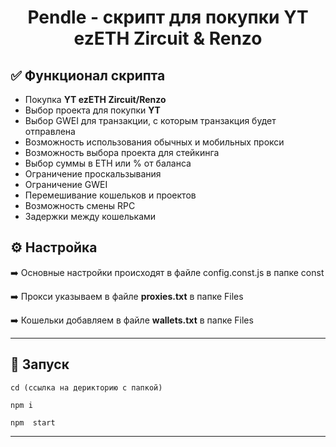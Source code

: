 <h1 align="center">Pendle - скрипт для покупки YT ezETH Zircuit & Renzo</h1>

<h2>✅ Функционал скрипта</h2>

- Покупка **YT ezETH Zircuit/Renzo**
- Выбор проекта для покупки **YT**
- Выбор GWEI для транзакции, с которым транзакция будет отправлена
- Возможность использования обычных и мобильных прокси
- Возможность выбора проекта для стейкинга
- Выбор суммы в ETH или % от баланса
- Ограничение проскальзывания
- Ограничение GWEI
- Перемешивание кошельков и проектов
- Возможность смены RPC
- Задержки между кошельками

<h2>⚙️ Настройка</h2>

➡️ Основные настройки происходят в файле config.const.js в папке const

➡️ Прокси указываем в файле **proxies.txt** в папке Files

➡️ Кошельки добавляем в файле **wallets.txt** в папке Files

---

<h2>🚀 Запуск</h2>

```
cd (ссылка на дерикторию с папкой)

npm i

npm  start
```

---
